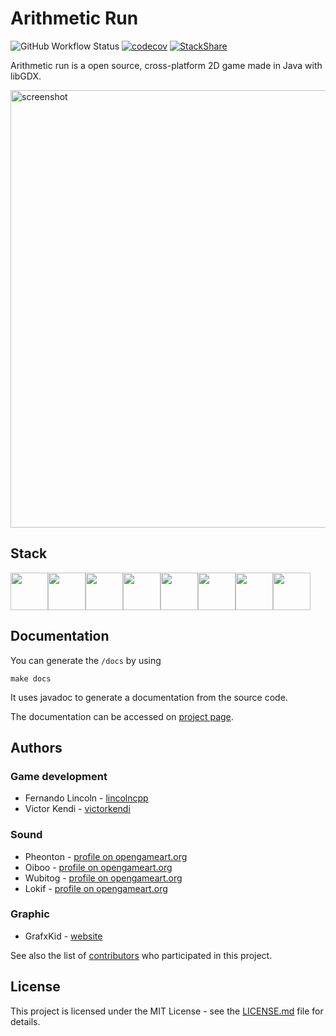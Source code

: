 # Arithmetic Run

![GitHub Workflow Status](https://img.shields.io/github/workflow/status/lincolncpp/corrida_aritmetica/Java%20CI%20with%20Gradle)
[![codecov](https://codecov.io/gh/lincolncpp/corrida_aritmetica/branch/master/graph/badge.svg)](https://codecov.io/gh/lincolncpp/corrida_aritmetica)
[![StackShare](http://img.shields.io/badge/tech-stack-0690fa.svg?style=flat)](https://stackshare.io/lincolncpp/corrida-aritmetica)

Arithmetic run is a open source, cross-platform 2D game made in Java with libGDX.

<img src="https://i.ibb.co/tM5hMdC/gith.png" width="700px" alt="screenshot"></a>

## Stack
[<img src="https://img.stackshare.io/service/995/K85ZWV2F.png" height="60px"><img src="https://img.stackshare.io/service/1010/m8jf0po4imu8t5eemjdd.png" height="60px"><img src="https://img.stackshare.io/service/4339/3c827c8875b77acbbaf83c73eecd0a43_400x400.png" height="60px"><img src="https://img.stackshare.io/service/27/sBsvBbjY.png" height="60px"><img src="https://img.stackshare.io/service/975/gradlephant-social-black-bg.png" height="60px"><img src="https://img.stackshare.io/service/2020/874086.png" height="60px"><img src="https://img.stackshare.io/service/11563/actions.png" height="60px"><img src="https://img.stackshare.io/service/2673/Codecov_Mark_Circle_Pink.png" height="60px">](https://stackshare.io/lincolncpp/corrida-aritmetica)

## Documentation
You can generate the `/docs` by using
```
make docs
```
It uses javadoc to generate a documentation from the source code.

The documentation can be accessed on [project page](https://lincolncpp.github.io/corrida-aritmetica/).

## Authors

### Game development
- Fernando Lincoln - [lincolncpp](https://github.com/lincolncpp)
- Victor Kendi - [victorkendi](https://github.com/victorkendi)

### Sound
- Pheonton - [profile on opengameart.org](https://opengameart.org/users/pheonton)
- Oiboo - [profile on opengameart.org](https://opengameart.org/users/oiboo)
- Wubitog - [profile on opengameart.org](https://opengameart.org/users/wubitog)
- Lokif - [profile on opengameart.org](https://opengameart.org/users/lokif)

### Graphic
- GrafxKid - [website](https://grafxkid.tumblr.com/)

See also the list of [contributors](/contributors) who participated in this project.

## License
This project is licensed under the MIT License - see the [LICENSE.md](https://github.com/lincolncpp/grape2d/blob/master/LICENSE) file for details.
